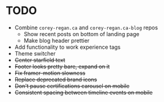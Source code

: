# TODO
- Combine `corey-regan.ca` and `corey-regan.ca-blog` repos
  - Show recent posts on bottom of landing page
  - Make blog header prettier
- Add functionality to work experience tags
- Theme switcher
- ~~Center starfield text~~
- ~~Footer looks pretty bare, expand on it~~
- ~~Fix framer-motion slowness~~
- ~~Replace deprecated brand icons~~
- ~~Don't pause certifications carousel on mobile~~
- ~~Consistent spacing between timeline events on mobile~~
